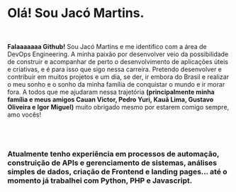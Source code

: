 # Olá! Sou Jacó Martins.
<br>
<div style="display: flex; flex-direction: row; gap: 2rem;">
<p><span color="#A277FF"><b>Falaaaaaaa Github!</b></span> Sou Jacó Martins e me identifico com a área de DevOps Engineering. A minha paixão por desenvolver veio da possibilidade de construir e acompanhar de perto o desenvolvimento de aplicações úteis e criativas, e é para isso que sigo nessa carreira. Pretendo desenvolver e contribuir em muitos projetos e um dia, se der, ir embora do Brasil e realizar o meu sonho e o sonho da minha família de conquistar o mundo e ir morar fora. A todos que me ajudaram nessa trajetória <b>(principalmente minha família e meus amigos Cauan Victor, Pedro Yuri, Kauã Lima, Gustavo Oliveira e Igor Miguel)</b> muito obrigado mesmo por estarem comigo sempre, amo vocês!</p>
</div>

<header>
   <link rel="stylesheet" href="https://cdn.jsdelivr.net/gh/devicons/devicon@v2.14.0/devicon.min.css">
</header>

### Atualmente tenho experiência em processos de automação, construição de APIs e gerenciamento de sistemas, análises simples de dados, criação de Frontend e landing pages... até o momento já trabalhei com Python, PHP e Javascript.
